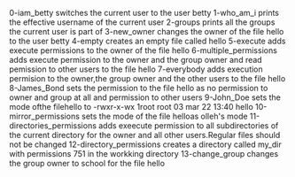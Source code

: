 0-iam_betty switches the current user to the user betty
1-who_am_i prints the effective username of the current user
2-groups prints all the groups the current user is part of
3-new_owner changes the owner of the file hello to the user betty
4-empty creates an empty file called hello
5-execute adds execute permissions to the owner of the file hello
6-multiple_permissions adds execute permission to the owner and the group owner and read pemission to other users to the file hello
7-everybody adds execution permision to the owner,the group owner and the other users to the file hello
8-James_Bond sets the permission to the file hello as no permission to owner and group at all and permission to other users
9-John_Doe sets the mode ofthe filehello to -rwxr-x-wx 1root root 03 mar 22 13:40 hello
10-mirror_permissions sets the mode of the file helloas olleh's mode
11-directories_permissions adds exeecute permission to all subdirectories of the current directory for the owner  and all other users.Regular files should not be changed
12-directory_permissions creates a directory called my_dir with permissions 751 in the workking directory
13-change_group changes the group owner to school for the file hello

